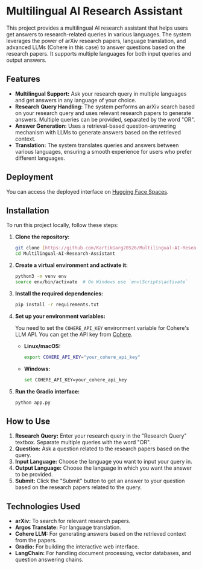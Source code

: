 # Multilingual AI Research Assistant

This project provides a multilingual AI research assistant that helps users get answers to research-related queries in various languages. The system leverages the power of arXiv research papers, language translation, and advanced LLMs (Cohere in this case) to answer questions based on the research papers. It supports multiple languages for both input queries and output answers.

## Features

*   **Multilingual Support:** Ask your research query in multiple languages and get answers in any language of your choice.
*   **Research Query Handling:** The system performs an arXiv search based on your research query and uses relevant research papers to generate answers.  Multiple queries can be provided, separated by the word "OR".
*   **Answer Generation:** Uses a retrieval-based question-answering mechanism with LLMs to generate answers based on the retrieved context.
*   **Translation:** The system translates queries and answers between various languages, ensuring a smooth experience for users who prefer different languages.

## Deployment

You can access the deployed interface on [Hugging Face Spaces](https://huggingface.co/spaces/KartikGarg163/Multilingual-AI-Research-Assistant?logs=container).

## Installation

To run this project locally, follow these steps:

1.  **Clone the repository:**

    ```bash
    git clone [https://github.com/KartikGarg20526/Multilingual-AI-Research-Assistant.git](https://www.google.com/search?q=https://github.com/KartikGarg20526/Multilingual-AI-Research-Assistant.git)
    cd Multilingual-AI-Research-Assistant
    ```

2.  **Create a virtual environment and activate it:**

    ```bash
    python3 -m venv env
    source env/bin/activate  # On Windows use `env\Scripts\activate`
    ```

3.  **Install the required dependencies:**

    ```bash
    pip install -r requirements.txt
    ```

4.  **Set up your environment variables:**

    You need to set the `COHERE_API_KEY` environment variable for Cohere's LLM API. You can get the API key from [Cohere](https://cohere.com/).

    *   **Linux/macOS:**

        ```bash
        export COHERE_API_KEY="your_cohere_api_key"
        ```

    *   **Windows:**

        ```bash
        set COHERE_API_KEY=your_cohere_api_key
        ```

5.  **Run the Gradio interface:**

    ```bash
    python app.py
    ```

## How to Use

1.  **Research Query:** Enter your research query in the "Research Query" textbox.  Separate multiple queries with the word "OR".
2.  **Question:** Ask a question related to the research papers based on the query.
3.  **Input Language:** Choose the language you want to input your query in.
4.  **Output Language:** Choose the language in which you want the answer to be provided.
5.  **Submit:** Click the "Submit" button to get an answer to your question based on the research papers related to the query.

## Technologies Used

*   **arXiv:** To search for relevant research papers.
*   **Argos Translate:** For language translation.
*   **Cohere LLM:** For generating answers based on the retrieved context from the papers.
*   **Gradio:** For building the interactive web interface.
*   **LangChain:** For handling document processing, vector databases, and question answering chains.
